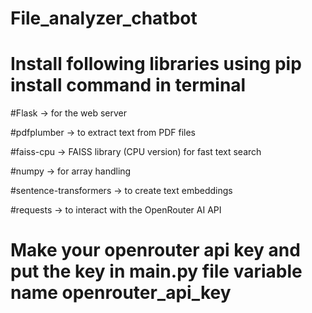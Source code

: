 # File_analyzer_chatbot

# Install following libraries using pip install command in terminal

#Flask → for the web server

#pdfplumber → to extract text from PDF files

#faiss-cpu → FAISS library (CPU version) for fast text search

#numpy → for array handling

#sentence-transformers → to create text embeddings

#requests → to interact with the OpenRouter AI API

# Make your openrouter api key and put the key in main.py file variable name openrouter_api_key 
